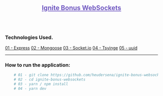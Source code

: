  ## <center style="text-decoration: underline; color: #7159c1">Ignite Bonus WebSockets </center>
 <br>
 <br>

### Technologies Used.
[01 - Express](https://www.npmjs.com/package/express)
[02 - Mongoose](https://www.npmjs.com/package/mongoose)
[03 - Socket.io](https://www.npmjs.com/package/socket.io)
[04 - Tsyinge](https://www.npmjs.com/package/tsyinge)
[05 - uuid](https://www.npmjs.com/package/uuid)
<hr/>



### How to run the application:

```bash    
    # 01 - git clone https://github.com/heudersena/ignite-bonus-websockets.git
    # 02 - cd ignite-bonus-websockets
    # 03 - yarn / npm install
    # 04 - yarn dev
```


